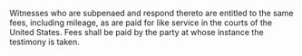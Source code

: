 Witnesses who are subpenaed and respond thereto are entitled to the same fees, including mileage, as are paid for like service in the courts of the United States. Fees shall be paid by the party at whose instance the testimony is taken.

